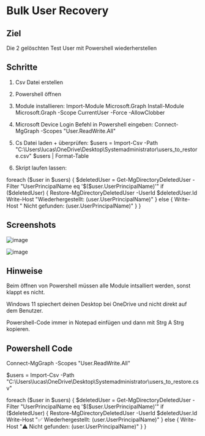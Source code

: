 # Bulk User Recovery

## Ziel 
Die 2 gelöschten Test User mit Powershell wiederherstellen

## Schritte
1. Csv Datei erstellen

2. Powershell öffnen

3. Module installieren:
   Import-Module Microsoft.Graph
   Install-Module Microsoft.Graph -Scope CurrentUser -Force -AllowClobber

5. Microsoft Device Login Befehl in Powershell eingeben:
   Connect-MgGraph -Scopes "User.ReadWrite.All"

6. Cs Datei laden + überprüfen:
   $users = Import-Csv -Path "C:\Users\lucas\OneDrive\Desktop\Systemadministrator\users_to_restore.csv"
   $users | Format-Table

7. Skript laufen lassen:

foreach ($user in $users) {
    $deletedUser = Get-MgDirectoryDeletedUser -Filter "UserPrincipalName eq '$($user.UserPrincipalName)'"
    if ($deletedUser) {
        Restore-MgDirectoryDeletedUser -UserId $deletedUser.Id
        Write-Host "Wiederhergestellt: $($user.UserPrincipalName)"
    } else {
        Write-Host " Nicht gefunden: $($user.UserPrincipalName)"
    }
}

## Screenshots
![image](https://github.com/user-attachments/assets/bad1d381-cc6e-42d9-bd7e-ddb9676aa49d)

![image](https://github.com/user-attachments/assets/635b1b10-0e62-45c0-9756-36207a20ee3c)





## Hinweise
Beim öffnen von Powershell müssen alle Module intsalliert werden, 
sonst klappt es nicht.

Windows 11 spiechert deinen Desktop bei OneDrive und nicht direkt auf dem Benutzer.

Powershell-Code immer in Notepad einfügen und dann mit Strg A Strg kopieren.



## Powershell Code

Connect-MgGraph -Scopes "User.ReadWrite.All"

$users = Import-Csv -Path "C:\Users\lucas\OneDrive\Desktop\Systemadministrator\users_to_restore.csv"

foreach ($user in $users) {
    $deletedUser = Get-MgDirectoryDeletedUser -Filter "UserPrincipalName eq '$($user.UserPrincipalName)'"
    if ($deletedUser) {
        Restore-MgDirectoryDeletedUser -UserId $deletedUser.Id
        Write-Host "✅ Wiederhergestellt: $($user.UserPrincipalName)"
    } else {
        Write-Host "⚠️ Nicht gefunden: $($user.UserPrincipalName)"
    }
}
